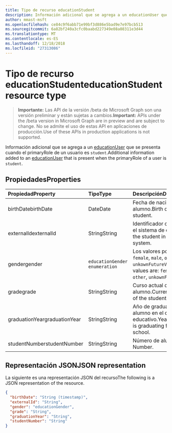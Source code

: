 ```yaml
---
title: Tipo de recurso educationStudent
description: Información adicional que se agrega a un educationUser que se presenta cuando el primaryRole de un usuario es `student`.
author: mmast-msft
ms.openlocfilehash: ce84c9f6abb71e99bf3d886e5bad9e7e97bcb513
ms.sourcegitcommit: 6a82bf240a3cfc0baabd227349e08a08311e3d44
ms.translationtype: MT
ms.contentlocale: es-ES
ms.lasthandoff: 12/18/2018
ms.locfileid: "27313086"
---
```

# <a name="educationstudent-resource-type"></a><span data-ttu-id="fe775-103">Tipo de recurso educationStudent</span><span class="sxs-lookup"><span data-stu-id="fe775-103">educationStudent resource type</span></span>

> <span data-ttu-id="fe775-104">**Importante:** Las API de la versión /beta de Microsoft Graph son una versión preliminar y están sujetas a cambios.</span><span class="sxs-lookup"><span data-stu-id="fe775-104">**Important:** APIs under the /beta version in Microsoft Graph are in preview and are subject to change.</span></span> <span data-ttu-id="fe775-105">No se admite el uso de estas API en aplicaciones de producción.</span><span class="sxs-lookup"><span data-stu-id="fe775-105">Use of these APIs in production applications is not supported.</span></span>

<span data-ttu-id="fe775-106">Información adicional que se agrega a un [educationUser](educationuser.md) que se presenta cuando el primaryRole de un usuario es `student`.</span><span class="sxs-lookup"><span data-stu-id="fe775-106">Additional information added to an [educationUser](educationuser.md) that is present when the primaryRole of a user is `student`.</span></span>

## <a name="properties"></a><span data-ttu-id="fe775-107">Propiedades</span><span class="sxs-lookup"><span data-stu-id="fe775-107">Properties</span></span>
| <span data-ttu-id="fe775-108">Propiedad</span><span class="sxs-lookup"><span data-stu-id="fe775-108">Property</span></span>     | <span data-ttu-id="fe775-109">Tipo</span><span class="sxs-lookup"><span data-stu-id="fe775-109">Type</span></span>   |<span data-ttu-id="fe775-110">Descripción</span><span class="sxs-lookup"><span data-stu-id="fe775-110">Description</span></span>|
|:---------------|:--------|:----------|
|<span data-ttu-id="fe775-111">birthDate</span><span class="sxs-lookup"><span data-stu-id="fe775-111">birthDate</span></span>|<span data-ttu-id="fe775-112">Date</span><span class="sxs-lookup"><span data-stu-id="fe775-112">Date</span></span>| <span data-ttu-id="fe775-113">Fecha de nacimiento del alumno.</span><span class="sxs-lookup"><span data-stu-id="fe775-113">Birth date of the student.</span></span>|
|<span data-ttu-id="fe775-114">externalId</span><span class="sxs-lookup"><span data-stu-id="fe775-114">externalId</span></span>|<span data-ttu-id="fe775-115">String</span><span class="sxs-lookup"><span data-stu-id="fe775-115">String</span></span>| <span data-ttu-id="fe775-116">Identificador del alumno en el sistema de origen.</span><span class="sxs-lookup"><span data-stu-id="fe775-116">ID of the student in the source system.</span></span>|
|<span data-ttu-id="fe775-117">gender</span><span class="sxs-lookup"><span data-stu-id="fe775-117">gender</span></span>|`educationGender enumeration`| <span data-ttu-id="fe775-118">Los valores posibles son: `female`, `male`, `other` y `unkownFutureValue`.</span><span class="sxs-lookup"><span data-stu-id="fe775-118">Possible values are: `female`, `male`, `other`, `unkownFutureValue`.</span></span>|
|<span data-ttu-id="fe775-119">grade</span><span class="sxs-lookup"><span data-stu-id="fe775-119">grade</span></span>|<span data-ttu-id="fe775-120">String</span><span class="sxs-lookup"><span data-stu-id="fe775-120">String</span></span>|<span data-ttu-id="fe775-121">Curso actual del alumno.</span><span class="sxs-lookup"><span data-stu-id="fe775-121">Current grade level of the student.</span></span>|
|<span data-ttu-id="fe775-122">graduationYear</span><span class="sxs-lookup"><span data-stu-id="fe775-122">graduationYear</span></span>|<span data-ttu-id="fe775-123">String</span><span class="sxs-lookup"><span data-stu-id="fe775-123">String</span></span>| <span data-ttu-id="fe775-124">Año de graduación del alumno en el centro educativo.</span><span class="sxs-lookup"><span data-stu-id="fe775-124">Year the student is graduating from the school.</span></span>|
|<span data-ttu-id="fe775-125">studentNumber</span><span class="sxs-lookup"><span data-stu-id="fe775-125">studentNumber</span></span>|<span data-ttu-id="fe775-126">String</span><span class="sxs-lookup"><span data-stu-id="fe775-126">String</span></span>| <span data-ttu-id="fe775-127">Número de alumno.</span><span class="sxs-lookup"><span data-stu-id="fe775-127">Student Number.</span></span>|

## <a name="json-representation"></a><span data-ttu-id="fe775-128">Representación JSON</span><span class="sxs-lookup"><span data-stu-id="fe775-128">JSON representation</span></span>

<span data-ttu-id="fe775-129">La siguiente es una representación JSON del recurso</span><span class="sxs-lookup"><span data-stu-id="fe775-129">The following is a JSON representation of the resource.</span></span>

<!-- {
  "blockType": "resource",
  "optionalProperties": [

  ],
  "@odata.type": "microsoft.graph.educationStudent"
}-->

```json
{
  "birthDate": "String (timestamp)",
  "externalId": "String",
  "gender": "educationGender",
  "grade": "String",
  "graduationYear": "String",
  "studentNumber": "String"
}
```

<!-- uuid: 8fcb5dbc-d5aa-4681-8e31-b001d5168d79
2015-10-25 14:57:30 UTC -->
<!-- {
  "type": "#page.annotation",
  "description": "educationStudent resource",
  "keywords": "",
  "section": "documentation",
  "tocPath": ""
}-->